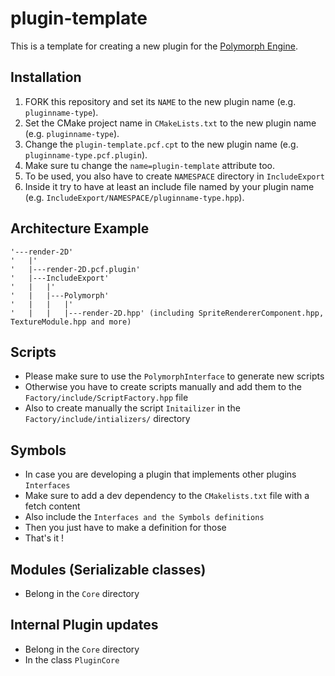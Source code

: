 # plugin-template

This is a template for creating a new plugin for the [Polymorph Engine](https://github.com/PolymorphEngine/engine).

## Installation

1. FORK this repository and set its `NAME` to the new plugin name (e.g. `pluginname-type`).
2. Set the CMake project name in `CMakeLists.txt` to the new plugin name (e.g. `pluginname-type`).
3. Change the `plugin-template.pcf.cpt` to the new plugin name (e.g. `pluginname-type.pcf.plugin`).
4. Make sure tu change the `name=plugin-template` attribute too.
5. To be used, you also have to create `NAMESPACE` directory in `IncludeExport`
6. Inside it try to have at least an include file named by your plugin name (e.g. `IncludeExport/NAMESPACE/pluginname-type.hpp`).

## Architecture Example
    '---render-2D'
    '   |'
    '   |---render-2D.pcf.plugin'
    '   |---IncludeExport'
    '   |   |'
    '   |   |---Polymorph'
    '   |   |   |'
    '   |   |   |---render-2D.hpp' (including SpriteRendererComponent.hpp, TextureModule.hpp and more)

## Scripts
- Please make sure to use the `PolymorphInterface` to generate new scripts
- Otherwise you have to create scripts manually and add them to the `Factory/include/ScriptFactory.hpp` file
- Also to create manually the script `Initailizer` in the `Factory/include/intializers/` directory

## Symbols
- In case you are developing a plugin that implements other plugins `Interfaces`
- Make sure to add a dev dependency to the `CMakelists.txt` file with a fetch content
- Also include the `Interfaces and the Symbols definitions`
- Then you just have to make a definition for those
- That's it !

## Modules (Serializable classes)
- Belong in the `Core` directory

## Internal Plugin updates
- Belong in the `Core` directory
- In the class `PluginCore`

